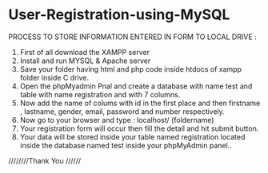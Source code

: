 # User-Registration-using-MySQL
PROCESS TO STORE INFORMATION ENTERED IN FORM TO LOCAL DRIVE :
1. First of all download the XAMPP server
2. Install and run MYSQL & Apache server
3. Save your folder having html and php code inside htdocs of xampp folder inside C drive.
4. Open the phpMyadmin Pnal and create a database with name test and table with name 
registration and with 7 columns.
5. Now add the name of colums with id in the first place and then firstname , lastname,
 gender, email, password and number respectively.
6. Now go to your browser and type : localhost/ (foldername)
7. Your registration form will occur then fill the detail and hit submit button.
8. Your data will be stored inside your table named registration located inside the 
database named test inside your phpMyAdmin panel..



////////Thank You //////

